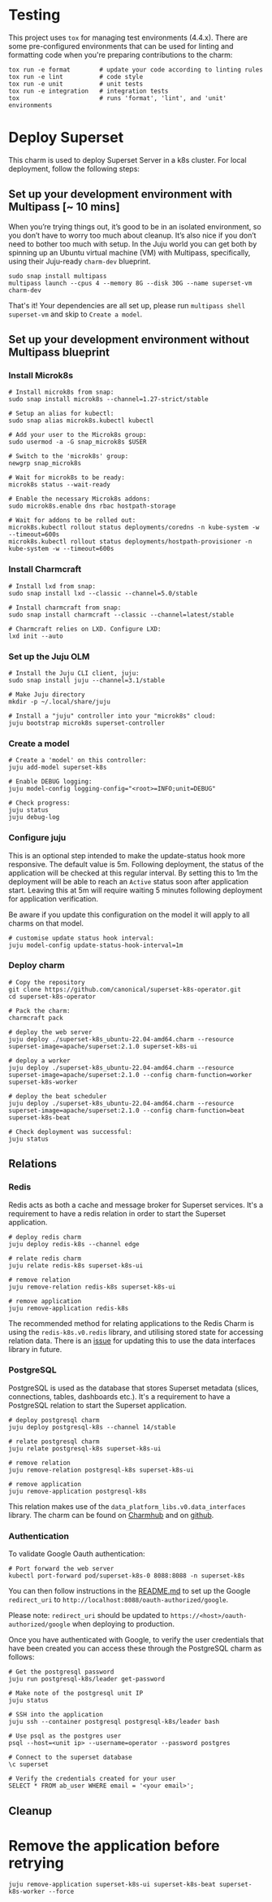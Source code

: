 # Testing

This project uses `tox` for managing test environments (4.4.x). There are some pre-configured environments
that can be used for linting and formatting code when you're preparing contributions to the charm:

```shell
tox run -e format        # update your code according to linting rules
tox run -e lint          # code style
tox run -e unit          # unit tests
tox run -e integration   # integration tests
tox                      # runs 'format', 'lint', and 'unit' environments
```

# Deploy Superset

This charm is used to deploy Superset Server in a k8s cluster. For local deployment, follow the following steps:

## Set up your development environment with Multipass [~ 10 mins]
When you’re trying things out, it’s good to be in an isolated environment, so you don’t have to worry too much about cleanup. It’s also nice if you don’t need to bother too much with setup. In the Juju world you can get both by spinning up an Ubuntu virtual machine (VM) with Multipass, specifically, using their Juju-ready `charm-dev` blueprint.
```
sudo snap install multipass
multipass launch --cpus 4 --memory 8G --disk 30G --name superset-vm charm-dev
```
That's it! Your dependencies are all set up, please run `multipass shell superset-vm` and skip to `Create a model`.

## Set up your development environment without Multipass blueprint
### Install Microk8s
```
# Install microk8s from snap:
sudo snap install microk8s --channel=1.27-strict/stable

# Setup an alias for kubectl:
sudo snap alias microk8s.kubectl kubectl

# Add your user to the Microk8s group:
sudo usermod -a -G snap_microk8s $USER

# Switch to the 'microk8s' group:
newgrp snap_microk8s

# Wait for microk8s to be ready:
microk8s status --wait-ready

# Enable the necessary Microk8s addons:
sudo microk8s.enable dns rbac hostpath-storage

# Wait for addons to be rolled out:
microk8s.kubectl rollout status deployments/coredns -n kube-system -w --timeout=600s
microk8s.kubectl rollout status deployments/hostpath-provisioner -n kube-system -w --timeout=600s
```
### Install Charmcraft
```
# Install lxd from snap:
sudo snap install lxd --classic --channel=5.0/stable

# Install charmcraft from snap:
sudo snap install charmcraft --classic --channel=latest/stable

# Charmcraft relies on LXD. Configure LXD:
lxd init --auto
```
### Set up the Juju OLM
```
# Install the Juju CLI client, juju:
sudo snap install juju --channel=3.1/stable

# Make Juju directory
mkdir -p ~/.local/share/juju

# Install a "juju" controller into your "microk8s" cloud:
juju bootstrap microk8s superset-controller
```
### Create a model
```
# Create a 'model' on this controller:
juju add-model superset-k8s

# Enable DEBUG logging:
juju model-config logging-config="<root>=INFO;unit=DEBUG"

# Check progress:
juju status
juju debug-log
```
### Configure juju
This is an optional step intended to make the update-status hook more responsive. The default value is 5m.
Following deployment, the status of the application will be checked at this regular interval. By setting this to 1m the deployment will be able to reach an `Active` status soon after application start. Leaving this at 5m will require waiting 5 minutes following deployment for application verification.

Be aware if you update this configuration on the model it will apply to all charms on that model.
```
# customise update status hook interval:
juju model-config update-status-hook-interval=1m
```
### Deploy charm
```
# Copy the repository
git clone https://github.com/canonical/superset-k8s-operator.git
cd superset-k8s-operator

# Pack the charm:
charmcraft pack

# deploy the web server
juju deploy ./superset-k8s_ubuntu-22.04-amd64.charm --resource superset-image=apache/superset:2.1.0 superset-k8s-ui

# deploy a worker
juju deploy ./superset-k8s_ubuntu-22.04-amd64.charm --resource superset-image=apache/superset:2.1.0 --config charm-function=worker superset-k8s-worker

# deploy the beat scheduler
juju deploy ./superset-k8s_ubuntu-22.04-amd64.charm --resource superset-image=apache/superset:2.1.0 --config charm-function=beat superset-k8s-beat

# Check deployment was successful:
juju status
```
## Relations
### Redis
Redis acts as both a cache and message broker for Superset services. It's a requirement to have a redis relation in order to start the Superset application.
```
# deploy redis charm
juju deploy redis-k8s --channel edge

# relate redis charm
juju relate redis-k8s superset-k8s-ui

# remove relation
juju remove-relation redis-k8s superset-k8s-ui

# remove application
juju remove-application redis-k8s
```
The recommended method for relating applications to the Redis Charm is using the `redis-k8s.v0.redis` library, and utilising stored state for accessing relation data. There is an [issue](https://github.com/canonical/redis-k8s-operator/issues/74) for updating this to use the data interfaces library in future.

### PostgreSQL
PostgreSQL is used as the database that stores Superset metadata (slices, connections, tables, dashboards etc.). It's a requirement to have a PostgreSQL relation to start the Superset application.
```
# deploy postgresql charm
juju deploy postgresql-k8s --channel 14/stable

# relate postgresql charm
juju relate postgresql-k8s superset-k8s-ui

# remove relation
juju remove-relation postgresql-k8s superset-k8s-ui

# remove application
juju remove-application postgresql-k8s
```
This relation makes use of the `data_platform_libs.v0.data_interfaces` library. The charm can be found on [Charmhub](https://charmhub.io/postgresql-k8s) and on [github](https://github.com/canonical/postgresql-k8s-operator).

### Authentication
To validate Google Oauth authentication:
```
# Port forward the web server
kubectl port-forward pod/superset-k8s-0 8088:8088 -n superset-k8s

```
You can then follow instructions in the [README.md](README.md) to set up the Google `redirect_uri` to  `http://localhost:8088/oauth-authorized/google`.

Please note: `redirect_uri` should be updated to `https://<host>/oauth-authorized/google` when deploying to production.

Once you have authenticated with Google, to verify the user credentials that have been created you can access these through the PostgreSQL charm as follows:
```
# Get the postgresql password
juju run postgresql-k8s/leader get-password

# Make note of the postgresql unit IP
juju status

# SSH into the application
juju ssh --container postgresql postgresql-k8s/leader bash

# Use psql as the postgres user
psql --host=<unit ip> --username=operator --password postgres

# Connect to the superset database
\c superset

# Verify the credentials created for your user
SELECT * FROM ab_user WHERE email = '<your email>';

```

## Cleanup
# Remove the application before retrying
```
juju remove-application superset-k8s-ui superset-k8s-beat superset-k8s-worker --force
```
